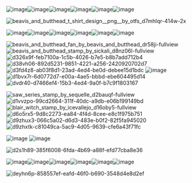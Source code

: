 ![image](https://github.com/buttmunch90/buttmunch90/assets/147678899/3372301e-3f0e-4081-9bdd-4e99e1e48de4)![image](https://github.com/buttmunch90/buttmunch90/assets/147678899/1b679615-6526-4292-b4b9-2c8c65b3382c)![image](https://github.com/buttmunch90/buttmunch90/assets/147678899/a5f6bee1-7cad-433d-8c43-1d75901c7b5c)![image](https://github.com/buttmunch90/buttmunch90/assets/147678899/ef683124-9d4e-4c8d-9db2-03db2e1cfba9)![image](https://github.com/buttmunch90/buttmunch90/assets/147678899/1123c405-790c-495a-8986-50bcbda8e78f)![image](https://github.com/buttmunch90/buttmunch90/assets/147678899/ef8a8c2d-1244-4b02-9586-60fa85b1ed83)

![beavis_and_butthead_t_shirt_design__png__by_otfs_d7mhlqr-414w-2x](https://github.com/buttmunch90/buttmunch90/assets/147678899/bdc6256b-a9e8-418e-beec-c9e4f0974ab7)


![image](https://github.com/buttmunch90/buttmunch90/assets/147678899/3372301e-3f0e-4081-9bdd-4e99e1e48de4)![image](https://github.com/buttmunch90/buttmunch90/assets/147678899/1b679615-6526-4292-b4b9-2c8c65b3382c)![image](https://github.com/buttmunch90/buttmunch90/assets/147678899/a5f6bee1-7cad-433d-8c43-1d75901c7b5c)![image](https://github.com/buttmunch90/buttmunch90/assets/147678899/ef683124-9d4e-4c8d-9db2-03db2e1cfba9)![image](https://github.com/buttmunch90/buttmunch90/assets/147678899/1123c405-790c-495a-8986-50bcbda8e78f)![image](https://github.com/buttmunch90/buttmunch90/assets/147678899/ef8a8c2d-1244-4b02-9586-60fa85b1ed83)







![beavis_and_butthead_fan_by_beavis_and_butthead_dr58ji-fullview](https://github.com/buttmunch90/buttmunch90/assets/147678899/a8fa74d4-74e5-4ae2-bc9a-2460475f3f73)
![beavis_and_butthead_stamp_by_sickali_d8nz06l-fullview](https://github.com/buttmunch90/buttmunch90/assets/147678899/1a915ace-5160-4365-97d5-4d0923cbb6d8)
![d326x9f-feb7100a-1c5b-4026-b7e5-b8b7add712b4](https://github.com/buttmunch90/buttmunch90/assets/147678899/d166d27a-d237-40a3-95e9-3097c0151b4b)
![d38vh06-892d5231-9851-4221-a256-2420920702d7](https://github.com/buttmunch90/buttmunch90/assets/147678899/d5a0403e-98fe-4add-9587-a92feeacf1b3)
![d3fd4z8-ab03f8d1-23ad-4ed4-be0d-debee15d1bdc](https://github.com/buttmunch90/buttmunch90/assets/147678899/d4fda26b-504e-488d-a3fe-4946e6aefd5c)
![image](https://github.com/buttmunch90/buttmunch90/assets/147678899/3a20ea16-e70c-417a-9238-5841e6c6fb89)
![d1bvx7r-6d0772d7-e00a-4ae5-bbbd-ebe604495d14](https://github.com/buttmunch90/buttmunch90/assets/147678899/28e73302-1dcc-4b2e-a18a-2bbb1fe7eb45)
![dvdr40-d7466ef4-15b3-4ed4-9a0f-b7c9f1803167](https://github.com/buttmunch90/buttmunch90/assets/147678899/20b60ad3-e374-41f9-85d7-9e344cb54e7a)

![saw_series_stamp_by_sequelle_d2bauqf-fullview](https://github.com/buttmunch90/buttmunch90/assets/147678899/9c542f5f-a53e-4324-9c65-79103c95685a)
![d1vvzpo-99cd2664-311f-40dc-a9db-e06b199149bd](https://github.com/buttmunch90/buttmunch90/assets/147678899/2736f946-55b2-41f6-ba04-c14717f379c6)
![blair_witch_stamp_by_icevallejo_d16oby5-fullview](https://github.com/buttmunch90/buttmunch90/assets/147678899/932d43c4-115c-48c4-bcda-7be0fb7c11a0)
![d6o5rx5-9d8c2273-ea84-4f4d-8cee-e8c1f975b751](https://github.com/buttmunch90/buttmunch90/assets/147678899/5ac341e9-7f8e-4861-9feb-7c224d034f23)
![d9zhux3-066c5a02-d6d3-483e-b0f2-82f5fa945020](https://github.com/buttmunch90/buttmunch90/assets/147678899/026cd5d3-552d-44c7-9c9c-f3aa3ea06331)
![d9zhxtk-c81049ca-5ac9-4d05-9639-cfe6a43f71fc](https://github.com/buttmunch90/buttmunch90/assets/147678899/0532b5fa-1c55-4769-b10b-487b1370351c)

![image](https://github.com/buttmunch90/buttmunch90/assets/147678899/f79259db-411b-4ee3-8ba8-845b700b364d)
![image](https://github.com/buttmunch90/buttmunch90/assets/147678899/81d91a4f-5c88-42c9-8bdb-668fb09a86b3)

![d2s1h89-385f6008-6fda-4b69-a88f-efd77cba8e36](https://github.com/buttmunch90/buttmunch90/assets/147678899/c49cbd47-56d9-46e6-b135-f898281be393)

![image](https://github.com/buttmunch90/buttmunch90/assets/147678899/3372301e-3f0e-4081-9bdd-4e99e1e48de4)![image](https://github.com/buttmunch90/buttmunch90/assets/147678899/1b679615-6526-4292-b4b9-2c8c65b3382c)![image](https://github.com/buttmunch90/buttmunch90/assets/147678899/a5f6bee1-7cad-433d-8c43-1d75901c7b5c)![image](https://github.com/buttmunch90/buttmunch90/assets/147678899/ef683124-9d4e-4c8d-9db2-03db2e1cfba9)![image](https://github.com/buttmunch90/buttmunch90/assets/147678899/1123c405-790c-495a-8986-50bcbda8e78f)![image](https://github.com/buttmunch90/buttmunch90/assets/147678899/ef8a8c2d-1244-4b02-9586-60fa85b1ed83)


![deyhn6p-858557ef-eafd-46f0-b690-3548d4e8d2ef](https://github.com/buttmunch90/buttmunch90/assets/147678899/6b7e8c13-d7df-42c0-9bb6-e0743c892e48)
